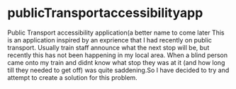 # publicTransportaccessibilityapp
Public Transport accessibility application(a better name to come later
This is an application inspired by an exprience that I had recently on public transport.
Usually train staff announce what the next stop will be, but recently this has not been happening in my local area. When a blind person came onto my train and didnt know what stop they was at it (and how long till they needed to get off) was quite saddening.So I have decided to try and attempt to create a solution for this problem.
